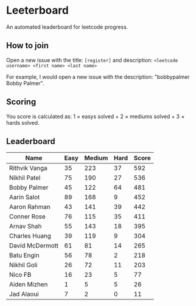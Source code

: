 # Leeterboard

An automated leaderboard for leetcode progress.

## How to join

Open a new issue with the title: `[register]` and description:
`<leetcode username> <first name> <last name>`

For example, I would open a new issue with the description: "bobbypalmer Bobby Palmer".

## Scoring

You score is calculated as:
1 $\times$ easys solved + 2 $\times$ mediums solved + 3 $\times$ hards solved.

## Leaderboard
| Name | Easy | Medium | Hard | Score |
| --- | --- | --- | --- | --- |
| Rithvik Vanga | 35 | 223 | 37 | 592 |
| Nikhil Patel | 75 | 190 | 27 | 536 |
| Bobby Palmer | 45 | 122 | 64 | 481 |
| Aarin Salot | 89 | 168 | 9 | 452 |
| Aaron Rahman | 43 | 141 | 39 | 442 |
| Conner Rose | 76 | 115 | 35 | 411 |
| Arnav Shah | 55 | 143 | 18 | 395 |
| Charles Huang | 39 | 119 | 9 | 304 |
| David McDermott | 61 | 81 | 14 | 265 |
| Batu Engin | 56 | 78 | 2 | 218 |
| Nikhil Goli | 26 | 72 | 11 | 203 |
| Nico FB | 16 | 23 | 5 | 77 |
| Aiden Mizhen | 1 | 5 | 5 | 26 |
| Jad Alaoui | 7 | 2 | 0 | 11 |
